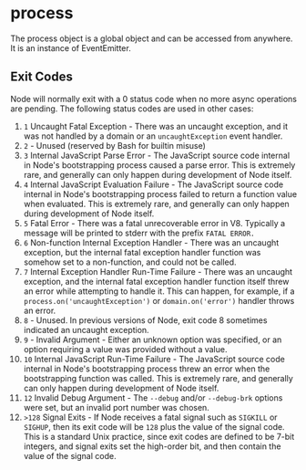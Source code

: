 # process
The process object is a global object and can be accessed from anywhere. It is an instance of EventEmitter.

## Exit Codes

Node will normally exit with a 0 status code when no more async operations are pending. The following status codes are used in other cases:

1. ```1``` Uncaught Fatal Exception - There was an uncaught exception, and it was not handled by a domain or an ```uncaughtException``` event handler.
2. ```2``` - Unused (reserved by Bash for builtin misuse)
3. ```3``` Internal JavaScript Parse Error - The JavaScript source code internal in Node's bootstrapping process caused a parse error. This is extremely rare, and generally can only happen during development of Node itself.
4. ```4``` Internal JavaScript Evaluation Failure - The JavaScript source code internal in Node's bootstrapping process failed to return a function value when evaluated. This is extremely rare, and generally can only happen during development of Node itself.
5. ```5``` Fatal Error - There was a fatal unrecoverable error in V8. Typically a message will be printed to stderr with the prefix ```FATAL ERROR.```
6. ```6``` Non-function Internal Exception Handler - There was an uncaught exception, but the internal fatal exception handler function was somehow set to a non-function, and could not be called.
7. ```7``` Internal Exception Handler Run-Time Failure - There was an uncaught exception, and the internal fatal exception handler function itself threw an error while attempting to handle it. This can happen, for example, if a ```process.on('uncaughtException')``` or  ```domain.on('error')``` handler throws an error.
8. ```8``` - Unused. In previous versions of Node, exit code 8 sometimes indicated an uncaught exception.
9. ```9``` - Invalid Argument - Either an unknown option was specified, or an option requiring a value was provided without a value.
10. ```10``` Internal JavaScript Run-Time Failure - The JavaScript source code internal in Node's bootstrapping process threw an error when the bootstrapping function was called. This is extremely rare, and generally can only happen during development of Node itself.
11. ```12``` Invalid Debug Argument - The ```--debug``` and/or ```--debug-brk``` options were set, but an invalid port number was chosen.
12. ```>128``` Signal Exits - If Node receives a fatal signal such as  ```SIGKILL``` or ```SIGHUP```, then its exit code will be ```128``` plus the value of the signal code. This is a standard Unix practice, since exit codes are defined to be 7-bit integers, and signal exits set the high-order bit, and then contain the value of the signal code.